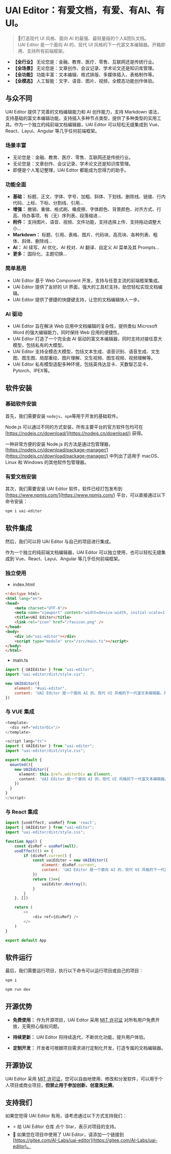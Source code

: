 # UAI Editor：有爱文档，有爱、有AI、有UI。

> 💪打造现代 UI 风格、面向 AI 的最强、最轻量级的个人&团队文档。  
> UAI Editor 是一个面向 AI 的、现代 UI 风格的下一代富文本编辑器。开箱即用、支持所有前端框架。

- **【全行业】** 无论您是：金融、教育、医疗、零售、互联网还是传统行业。
- **【全场景】** 无论您是：文章创作、会议记录、学术论文还是知识库管理。
- **【全功能】** 功能丰富：文本编辑、格式排版、多媒体插入、表格制作等。
- **【全模态】** 人工智能：文字、语音、图片、视频，全模态功能创作体验。

## 与众不同

UAI Editor 提供了完善的文档编辑能力和 AI 创作能力，支持 Markdown 语法，支持基础的富文本编辑功能，支持插入多种节点类型，提供了多种类型的实用工具。作为一个独立的纯前端文档编辑器，UAI Editor 可以轻松无缝集成到 Vue、React、Layui、Angular 等几乎任何前端框架。

### 场景丰富

* 无论您是：金融、教育、医疗、零售、互联网还是传统行业。
* 无论您是：文章创作、会议记录、学术论文还是知识库管理。
* 即便是个人笔记整理，UAI Editor 都能成为您得力的助手。

### 功能全面

* **基础：** 标题、正文、字体、字号、加粗、斜体、下划线、删除线、链接、行内代码、上标、下标、分割线、引用...
* **增强：** 撤销、重做、格式刷、橡皮擦、字体颜色、背景颜色、对齐方式、行高、待办事项、有（无）序列表、段落缩进...
* **附件：** 支持图片、语音、视频、文件功能，支持选择上传、支持拖动调整大小...
* **Markdown：** 标题、引用、表格、图片、代码块、高亮块、各种列表、粗体、斜体、删除线...
* **AI：** AI 续写、AI 优化、AI 校对、AI 翻译、自定义 AI 菜单及其 Prompts...
* **更多：** 国际化、主题切换...

### 简单易用

* UAI Editor 基于 Web Component 开发，支持与任意主流的前端框架集成。
* UAI Editor 提供了友好的 UI 界面，强大的工具栏支持，助您轻松实现文档编辑。
* UAI Editor 提供了便捷的快捷键支持，让您的文档编辑快人一步。

### AI 驱动

* UAI Editor 旨在解决 Web 应用中文档编辑的复杂性，提供类似 Microsoft Word 的强大编辑能力，同时保持 Web 应用的便捷性。
* UAI Editor 打造了一个完全由 AI 驱动的富文本编辑器，同时支持对接任意大模型，包括私有的大模型。
* UAI Editor 支持全模态大模型，包括文本生成、语音识别、语音生成、文生图、图生图、局部重绘、图片理解、文生视频、图生视频、视频理解等。
* UAI Editor 私有模型适配多种环境，包括英伟达显卡、天数智芯显卡、Pytorch、IPEX等。

## 软件安装

### 基础软件安装

首先，我们需要安装 `nodejs`、`npm`等用于开发的基础软件。

Node.js 可以通过不同的方式安装，所有主要平台的官方软件包均可在 [https://nodejs.cn/download/](https://nodejs.cn/download/) 获得。

一种非常方便的安装 Node.js 的方法是通过包管理器，[https://nodejs.cn/download/package-manager/](https://nodejs.cn/download/package-manager/) 中列出了适用于 macOS、Linux 和 Windows 的其他软件包管理器。

### 有爱文档安装

其次，我们需要安装 UAI Editor 软件，软件已经打包发布到 [https://www.npmjs.com/](https://www.npmjs.com/) 平台，可以直接通过以下命令安装：

```bash
npm i uai-editor
```

## 软件集成

然后，我们可以将 UAI Editor 与自己的项目进行集成。

作为一个独立的纯前端文档编辑器，UAI Editor 可以独立使用，也可以轻松无缝集成到 Vue、React、Layui、Angular 等几乎任何前端框架。

### 独立使用

* index.html

```html
<!doctype html>
<html lang="en">
<head>
    <meta charset="UTF-8"/>
    <meta name="viewport" content="width=device-width, initial-scale=1.0"/>
    <title>UAI Editor</title>
    <link rel="icon" href="/favicon.png" />
</head>
<body>
    <div id="uai-editor"></div>
    <script type="module" src="/src/main.ts"></script>
</body>
</html>
```

* main.ts

```js
import { UAIEditor } from "uai-editor";
import "uai-editor/dist/style.css";

new UAIEditor({
    element: "#uai-editor",
    content: 'UAI Editor 是一个面向 AI 的、现代 UI 风格的下一代富文本编辑器。开箱即用、支持所有前端框架。',
})
```

### 与 VUE 集成

```ts
<template>
  <div ref="editorDiv"/>
</template>

<script lang="ts">
import { UAIEditor } from "uai-editor";
import "uai-editor/dist/style.css";

export default {
  mounted(){
    new UAIEditor({
      element: this.$refs.editorDiv as Element,
      content: 'UAI Editor 是一个面向 AI 的、现代 UI 风格的下一代富文本编辑器。开箱即用、支持所有前端框架。',
    })
  }
}
</script>
```

### 与 React 集成

```js
import {useEffect, useRef} from 'react';
import { UAIEditor } from "uai-editor";
import "uai-editor/dist/style.css";

function App() {
    const divRef = useRef(null);
    useEffect(() => {
        if (divRef.current) {
            const uaiEditor = new UAIEditor({
                element: divRef.current,
                content: 'UAI Editor 是一个面向 AI 的、现代 UI 风格的下一代富文本编辑器。开箱即用、支持所有前端框架。',
            })
            return ()=>{
                uaiEditor.destroy();
            }
        }
    }, [])

    return (
        <>
            <div ref={divRef} />
        </>
    )
}

export default App
```

## 软件运行

最后，我们需要运行项目，执行以下命令可以运行项目或自己的项目：

```bash
npm i

npm run dev
```

## 开源优势

* **免费使用：** 作为开源项目，UAI Editor 采用 [MIT 许可证](LICENSE) 对所有用户免费开放，无需担心版权问题。

* **持续更新：** UAI Editor 将持续迭代，不断优化功能，提升用户体验。

* **定制开发：** 开发者可根据项目需求进行定制化开发，打造专属的文档编辑器。

## 开源协议

UAI Editor 采用 [MIT 许可证](LICENSE)，您可以自由地使用、修改和分发软件，可以用于个人项目或商业项目，**但禁止用于参加创新、创意类比赛**。

## 支持我们

如果您觉得 UAI Editor 有用，请考虑通过以下方式支持我们：

* ⭐ 给 UAI Editor 仓库 点个 Star，表示对项目的支持。
* 🔗 如果您在项目中使用了 UAI Editor，请添加一个链接到 [https://gitee.com/AI-Labs/uai-editor](https://gitee.com/AI-Labs/uai-editor)。